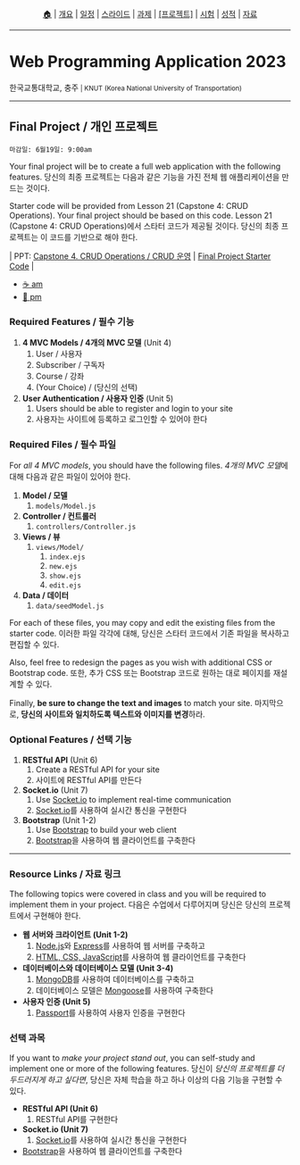 <p id="menu" align="center">
  <a href="https://ut-nodejs.github.io" title="Home">🏠</a> |
  <a href="about.html" title="About">개요</a> |
  <a href="/schedule.html" title="Schedule">일정</a> |
  <a href="/slides.html" title="Slides">스라이드</a> |
  <a href="/assignments.html" title="Assignments">과제</a> |
  <a href="/project.html" title="Project"><u>[프로젝트]</u></a> |
  <a href="/tests.html" title="Tests">시험</a> |
  <a href="/grading.html" title="Grading">성적</a> |
  <a href="/resources.html" title="Resources">자료</a>
  <!-- <a href="https://pollev.com/aarons007" title="PollEverywhere">설문↗️</a> -->
</p>

---

# Web Programming Application 2023

<p>한국교통대학교, 충주<small> | KNUT (Korea National University of Transportation)</small></p>

---

## Final Project / 개인 프로젝트

`마감일: 6월19일: 9:00am`

Your final project will be to create a full web application with the following features. 당신의 최종 프로젝트는 다음과 같은 기능을 가진 전체 웹 애플리케이션을 만드는 것이다.

Starter code will be provided from Lesson 21 (Capstone 4: CRUD Operations). Your final project should be based on this code. Lesson 21 (Capstone 4: CRUD Operations)에서 스타터 코드가 제공될 것이다. 당신의 최종 프로젝트는 이 코드를 기반으로 해야 한다.

| PPT: [Capstone 4. CRUD Operations / CRUD 운영](/slides/4.21-crud-capstone.pdf) | [Final Project Starter Code](https://github.com/ut-nodejs/final-project-starter-files) |

- [☕ am](https://classroom.github.com/a/6WBLNv7l)
- [🍔 pm](https://classroom.github.com/a/tRhkgu_r)

### Required Features / 필수 기능

1. **4 MVC Models / 4개의 MVC 모델** (Unit 4)
   1. User / 사용자
   2. Subscriber / 구독자
   3. Course / 강좌
   4. (Your Choice) / (당신의 선택)
2. **User Authentication / 사용자 인증** (Unit 5)
   1. Users should be able to register and login to your site
   2. 사용자는 사이트에 등록하고 로그인할 수 있어야 한다

### Required Files / 필수 파일

For _all 4 MVC models_, you should have the following files. *4개의 MVC 모델*에 대해 다음과 같은 파일이 있어야 한다.

1. **Model / 모델**
   1. `models/Model.js`
1. **Controller / 컨트롤러**
   1. `controllers/Controller.js`
1. **Views / 뷰**
   1. `views/Model/`
      1. `index.ejs`
      2. `new.ejs`
      3. `show.ejs`
      4. `edit.ejs`
1. **Data / 데이터**
   1. `data/seedModel.js`

For each of these files, you may copy and edit the existing files from the starter code. 이러한 파일 각각에 대해, 당신은 스타터 코드에서 기존 파일을 복사하고 편집할 수 있다.

Also, feel free to redesign the pages as you wish with additional CSS or Bootstrap code. 또한, 추가 CSS 또는 Bootstrap 코드로 원하는 대로 페이지를 재설계할 수 있다.

Finally, **be sure to change the text and images** to match your site. 마지막으로, **당신의 사이트와 일치하도록 텍스트와 이미지를 변경**하라.

### Optional Features / 선택 기능

1. **RESTful API** (Unit 6)
   1. Create a RESTful API for your site
   2. 사이트에 RESTful API를 만든다
2. **Socket.io** (Unit 7)
   1. Use [Socket.io](https://socket.io/) to implement real-time communication
   2. [Socket.io](https://socket.io/)를 사용하여 실시간 통신을 구현한다
3. **Bootstrap** (Unit 1-2)
   1. Use [Bootstrap](https://getbootstrap.kr) to build your web client
   2. [Bootstrap](https://getbootstrap.kr)을 사용하여 웹 클라이언트를 구축한다

---

### Resource Links / 자료 링크

The following topics were covered in class and you will be required to implement them in your project. 다음은 수업에서 다루어지며 당신은 당신의 프로젝트에서 구현해야 한다.

- **웹 서버와 크라이언트 (Unit 1-2)**
  1. [Node.js](https://nodejs.org/ko)와 [Express](https://expressjs.com/ko/)를 사용하여 웹 서버를 구축하고
  2. [HTML, CSS, JavaScript](https://heropy.blog/2019/04/24/html-css-starter/)를 사용하여 웹 클라이언트를 구축한다
- **데이터베이스와 데이터베이스 모델 (Unit 3-4)**
  1. [MongoDB](https://www.mongodb.com/)를 사용하여 데이터베이스를 구축하고
  2. 데이터베이스 모델은 [Mongoose](https://mongoosejs.com/)를 사용하여 구축한다
- **사용자 인증 (Unit 5)**
  1. [Passport](https://www.passportjs.org/)를 사용하여 사용자 인증을 구현한다

### 선택 과목

If you want to _make your project stand out_, you can self-study and implement one or more of the following features. 당신이 _당신의 프로젝트를 더 두드러지게 하고 싶다면_, 당신은 자체 학습을 하고 하나 이상의 다음 기능을 구현할 수 있다.

- **RESTful API (Unit 6)**
  1. RESTful API를 구현한다
- **Socket.io (Unit 7)**
  1. [Socket.io](https://socket.io/)를 사용하여 실시간 통신을 구현한다
- [Bootstrap](https://getbootstrap.kr)을 사용하여 웹 클라이언트를 구축한다
